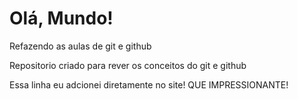 # Olá, Mundo!
 Refazendo as aulas de git e github

 Repositorio criado para rever os conceitos do git e github

 Essa linha eu adcionei diretamente no site! QUE IMPRESSIONANTE!
